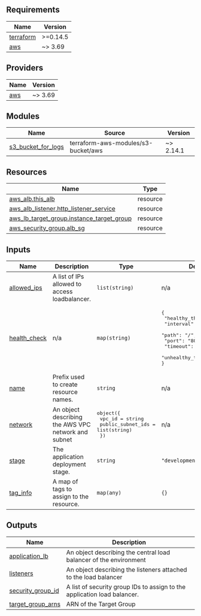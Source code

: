 <!-- BEGIN_TF_DOCS -->
## Requirements

| Name | Version |
|------|---------|
| <a name="requirement_terraform"></a> [terraform](#requirement\_terraform) | >=0.14.5 |
| <a name="requirement_aws"></a> [aws](#requirement\_aws) | ~> 3.69 |

## Providers

| Name | Version |
|------|---------|
| <a name="provider_aws"></a> [aws](#provider\_aws) | ~> 3.69 |

## Modules

| Name | Source | Version |
|------|--------|---------|
| <a name="module_s3_bucket_for_logs"></a> [s3\_bucket\_for\_logs](#module\_s3\_bucket\_for\_logs) | terraform-aws-modules/s3-bucket/aws | ~> 2.14.1 |

## Resources

| Name | Type |
|------|------|
| [aws_alb.this_alb](https://registry.terraform.io/providers/hashicorp/aws/latest/docs/resources/alb) | resource |
| [aws_alb_listener.http_listener_service](https://registry.terraform.io/providers/hashicorp/aws/latest/docs/resources/alb_listener) | resource |
| [aws_lb_target_group.instance_target_group](https://registry.terraform.io/providers/hashicorp/aws/latest/docs/resources/lb_target_group) | resource |
| [aws_security_group.alb_sg](https://registry.terraform.io/providers/hashicorp/aws/latest/docs/resources/security_group) | resource |

## Inputs

| Name | Description | Type | Default | Required |
|------|-------------|------|---------|:--------:|
| <a name="input_allowed_ips"></a> [allowed\_ips](#input\_allowed\_ips) | A list of IPs allowed to access loadbalancer. | `list(string)` | n/a | yes |
| <a name="input_health_check"></a> [health\_check](#input\_health\_check) | n/a | `map(string)` | <pre>{<br>  "healthy_threshold": "3",<br>  "interval": "20",<br>  "path": "/",<br>  "port": "80",<br>  "timeout": "10",<br>  "unhealthy_threshold": "2"<br>}</pre> | no |
| <a name="input_name"></a> [name](#input\_name) | Prefix used to create resource names. | `string` | n/a | yes |
| <a name="input_network"></a> [network](#input\_network) | An object describing the AWS VPC network and subnet | <pre>object({<br>    vpc_id            = string<br>    public_subnet_ids = list(string)<br>  })</pre> | n/a | yes |
| <a name="input_stage"></a> [stage](#input\_stage) | The application deployment stage. | `string` | `"development"` | no |
| <a name="input_tag_info"></a> [tag\_info](#input\_tag\_info) | A map of tags to assign to the resource. | `map(any)` | `{}` | no |

## Outputs

| Name | Description |
|------|-------------|
| <a name="output_application_lb"></a> [application\_lb](#output\_application\_lb) | An object describing the central load balancer of the environment |
| <a name="output_listeners"></a> [listeners](#output\_listeners) | An object describing the listeners attached to the load balancer |
| <a name="output_security_group_id"></a> [security\_group\_id](#output\_security\_group\_id) | A list of security group IDs to assign to the application load balancer. |
| <a name="output_target_group_arns"></a> [target\_group\_arns](#output\_target\_group\_arns) | ARN of the Target Group |
<!-- END_TF_DOCS -->